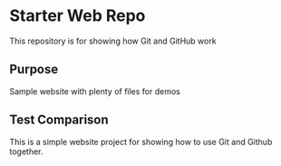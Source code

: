 # Starter Web Repo

This repository is for showing how Git and GitHub work

## Purpose

Sample website with plenty of files for demos

## Test Comparison
This is a simple website project for showing how to use Git and Github together.